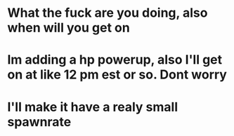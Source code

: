 # What the fuck are you doing, also when will you get on
# Im adding a hp powerup, also I'll get on at like 12 pm est or so. Dont worry 
# I'll make it have a realy small spawnrate
